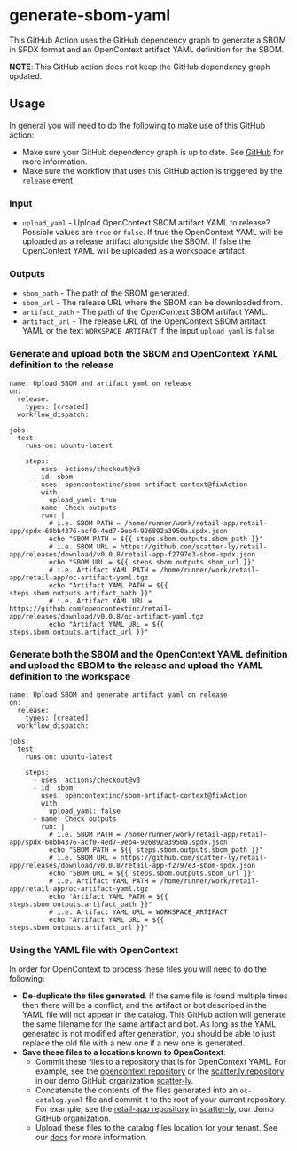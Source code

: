 # generate-sbom-yaml

This GitHub Action uses the GitHub dependency graph to generate a SBOM in SPDX format and an OpenContext artifact YAML definition for the SBOM.

**NOTE**: This GitHub action does not keep the GitHub dependency graph updated.
## Usage

In general you will need to do the following to make use of this GitHub action:

- Make sure your GitHub dependency graph is up to date. See [GitHub](https://docs.github.com/en/code-security/supply-chain-security/understanding-your-software-supply-chain/using-the-dependency-submission-api) for more information.
- Make sure the workflow that uses this GitHub action is triggered by the `release` event

### Input

- `upload_yaml` - Upload OpenContext SBOM artifact YAML to release? Possible values are `true` or `false`. If true the OpenContext YAML will be uploaded as a release artifact alongside the SBOM. If false the OpenContext YAML will be uploaded as a workspace artifact.

### Outputs

- `sbom_path` - The path of the SBOM generated.
- `sbom_url` - The release URL where the SBOM can be downloaded from.
- `artifact_path` - The path of the OpenContext SBOM artifact YAML.
- `artifact_url` - The release URL of the OpenContext SBOM artifact YAML or the text `WORKSPACE_ARTIFACT` if the input `upload_yaml` is `false`

### Generate and upload both the SBOM and OpenContext YAML definition to the release

```
name: Upload SBOM and artifact yaml on release
on:
  release:
    types: [created]
  workflow_dispatch:

jobs:
  test:
    runs-on: ubuntu-latest

    steps:
      - uses: actions/checkout@v3
      - id: sbom
        uses: opencontextinc/sbom-artifact-context@fixAction
        with:
          upload_yaml: true
      - name: Check outputs
        run: |
          # i.e. SBOM PATH = /home/runner/work/retail-app/retail-app/spdx-68bb4376-acf0-4ed7-9eb4-926892a3950a.spdx.json
          echo "SBOM PATH = ${{ steps.sbom.outputs.sbom_path }}"
          # i.e. SBOM URL = https://github.com/scatter-ly/retail-app/releases/download/v0.0.8/retail-app-f2797e3-sbom-spdx.json
          echo "SBOM URL = ${{ steps.sbom.outputs.sbom_url }}"
          # i.e. Artifact YAML PATH = /home/runner/work/retail-app/retail-app/oc-artifact-yaml.tgz
          echo "Artifact YAML PATH = ${{ steps.sbom.outputs.artifact_path }}"
          # i.e. Artifact YAML URL = https://github.com/opencontextinc/retail-app/releases/download/v0.0.8/oc-artifact-yaml.tgz
          echo "Artifact YAML URL = ${{ steps.sbom.outputs.artifact_url }}"
```

### Generate both the SBOM and the OpenContext YAML definition and upload the SBOM to the release and upload the YAML definition to the workspace

```
name: Upload SBOM and generate artifact yaml on release
on:
  release:
    types: [created]
  workflow_dispatch:

jobs:
  test:
    runs-on: ubuntu-latest

    steps:
      - uses: actions/checkout@v3
      - id: sbom
        uses: opencontextinc/sbom-artifact-context@fixAction
        with:
          upload_yaml: false
      - name: Check outputs
        run: |
          # i.e. SBOM PATH = /home/runner/work/retail-app/retail-app/spdx-68bb4376-acf0-4ed7-9eb4-926892a3950a.spdx.json
          echo "SBOM PATH = ${{ steps.sbom.outputs.sbom_path }}"
          # i.e. SBOM URL = https://github.com/scatter-ly/retail-app/releases/download/v0.0.8/retail-app-f2797e3-sbom-spdx.json
          echo "SBOM URL = ${{ steps.sbom.outputs.sbom_url }}"
          # i.e. Artifact YAML PATH = /home/runner/work/retail-app/retail-app/oc-artifact-yaml.tgz
          echo "Artifact YAML PATH = ${{ steps.sbom.outputs.artifact_path }}"
          # i.e. Artifact YAML URL = WORKSPACE_ARTIFACT
          echo "Artifact YAML URL = ${{ steps.sbom.outputs.artifact_url }}"
```

### Using the YAML file with OpenContext
In order for OpenContext to process these files you will need to do the following:

- **De-duplicate the files generated**. If the same file is found multiple times then there will be a conflict, and the artifact or bot described in the YAML file will not appear in the catalog. This GitHub action will generate the same filename for the same artifact and bot. As long as the YAML generated is not modified after generation, you should be able to just replace the old file with a new one if a new one is generated.
- **Save these files to a locations known to OpenContext**:
  - Commit these files to a repository that is for OpenContext YAML. For example, see the [opencontext repository](https://github.com/scatter-ly/opencontext) or the [scatter.ly repository](https://github.com/scatter-ly/scatter.ly) in our demo GitHub organization [scatter-ly](https://github.com/scatter-ly).
  - Concatenate the contents of the files generated into an `oc-catalog.yaml` file and commit it to the root of your current repository. For example, see the [retail-app repository](https://github.com/scatter-ly/retail-app) in [scatter-ly](https://github.com/scatter-ly), our demo GitHub organization.
  - Upload these files to the catalog files location for your tenant. See our [docs](https://docs.opencontext.com/docs/getting-started/client-portal#catalog-files) for more information.
